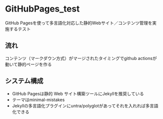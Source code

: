 # GitHubPages_test

GitHub Pagesを使って多言語化対応した静的Webサイト／コンテンツ管理を実施するテスト

## 流れ  
コンテンツ（マークダウン方式）がマージされたタイミングでgithub actionsが動いて静的ページを作る

## システム構成
- GitHub Pagesは静的 Web サイト構築ツールにJekyllを推奨している
- テーマはminimal-mistakes
- Jekyllの多言語化プラグインにuntra/polyglotがあってそれを入れれば多言語化できる
